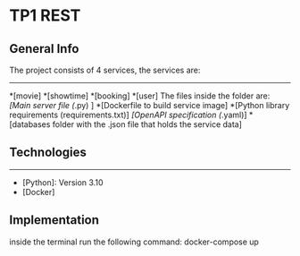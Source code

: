 # TP1 REST

## General Info
The project consists of 4 services, the services are:
***
*[movie]
*[showtime]
*[booking]
*[user]
The files inside the folder are:
*[Main server file (*.py) ]
*[Dockerfile to build service image]
*[Python library requirements (requirements.txt)]
*[OpenAPI specification (*.yaml)]
*[databases folder with the .json file that holds the service data]

## Technologies
***
* [Python]: Version 3.10 
* [Docker]

## Implementation
inside the terminal run the following command:
docker-compose up
